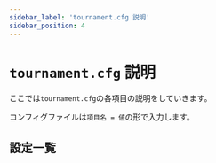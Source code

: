 ```yaml
---
sidebar_label: 'tournament.cfg 説明'
sidebar_position: 4
---
```


# `tournament.cfg` 説明

ここでは`tournament.cfg`の各項目の説明をしていきます。

コンフィグファイルは`項目名 = 値`の形で入力します。

## 設定一覧


